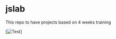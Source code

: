 jslab
=====

This repo to have projects based on 4 weeks training

[![Test](http://api.flattr.com/button/flattr-badge-large.png)]
